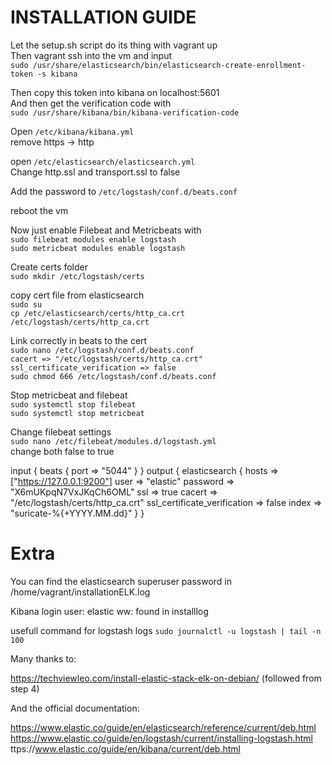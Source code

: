 # INSTALLATION GUIDE


Let the setup.sh script do its thing with vagrant up  
Then vagrant ssh into the vm and input  
`sudo /usr/share/elasticsearch/bin/elasticsearch-create-enrollment-token -s kibana`

Then copy this token into kibana on localhost:5601  
And then get the verification code with  
`sudo /usr/share/kibana/bin/kibana-verification-code`

Open `/etc/kibana/kibana.yml`  
remove https -> http

open `/etc/elasticsearch/elasticsearch.yml`  
Change http.ssl and transport.ssl to false  

Add the password to `/etc/logstash/conf.d/beats.conf`

reboot the vm

Now just enable Filebeat and Metricbeats with  
`sudo filebeat modules enable logstash`  
`sudo metricbeat modules enable logstash`

Create certs folder  
`sudo mkdir /etc/logstash/certs`  

copy cert file from elasticsearch  
`sudo su`  
`cp /etc/elasticsearch/certs/http_ca.crt /etc/logstash/certs/http_ca.crt`  

Link correctly in beats to the cert  
`sudo nano /etc/logstash/conf.d/beats.conf`  
`cacert => "/etc/logstash/certs/http_ca.crt"`  
`ssl_certificate_verification => false`  
`sudo chmod 666 /etc/logstash/conf.d/beats.conf`  

Stop metricbeat and filebeat  
`sudo systemctl stop filebeat`  
`sudo systemctl stop metricbeat`  

Change filebeat settings  
`sudo nano /etc/filebeat/modules.d/logstash.yml`  
change both false to true  

input {
  beats {
    port => "5044"
  }
}
output {
  elasticsearch {
    hosts => ["https://127.0.0.1:9200"]
    user => "elastic"
    password => "X6mUKpqN7VxJKqCh6OML"
    ssl => true
    cacert => "/etc/logstash/certs/http_ca.crt"
    ssl_certificate_verification => false
    index => "suricate-%{+YYYY.MM.dd}"
  }
}


# Extra

You can find the elasticsearch superuser password in /home/vagrant/installationELK.log

Kibana login
user: elastic
ww: found in installlog

usefull command for logstash logs
`sudo journalctl -u logstash | tail -n 100`


Many thanks to:

https://techviewleo.com/install-elastic-stack-elk-on-debian/ (followed from step 4)

And the official documentation:

https://www.elastic.co/guide/en/elasticsearch/reference/current/deb.html
https://www.elastic.co/guide/en/logstash/current/installing-logstash.html
ttps://www.elastic.co/guide/en/kibana/current/deb.html


